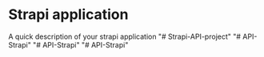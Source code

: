 # Strapi application

A quick description of your strapi application
"# Strapi-API-project" 
"# API-Strapi" 
"# API-Strapi" 
"# API-Strapi" 
